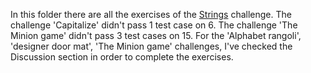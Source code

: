 In this folder there are all the exercises of the [Strings](https://www.hackerrank.com/domains/python/py-strings) challenge.
The challenge 'Capitalize' didn't pass 1 test case on 6. The challenge 'The Minion game' didn't pass 3 test cases on 15.
For the 'Alphabet rangoli', 'designer door mat', 'The Minion game' challenges, I've checked the Discussion section in order to complete the exercises. 
